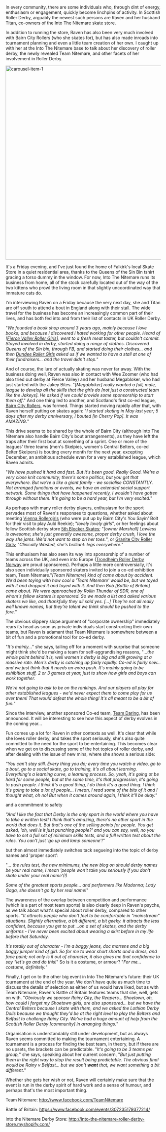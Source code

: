 <html><body><p>In every community, there are some individuals who, through dint of energy, enthusiasm or engagement, quickly become linchpins of activity. In Scottish Roller Derby, arguably the newest such persons are Raven and her husband Titan, co-owners of the Into The Nitemare skate store.

In addition to running the store, Raven has also been very much involved with Bairn City Rollers (who she skates for), but has also made inroads into tournament planning and even a little team creation of her own. I caught up with her at the Into The Nitemare base to talk about her discovery of roller derby, the newly revealed Team Nitemare, and other facets of her involvement in Roller Derby.

<!--more-->

<a href="http://scottishrollerderbyblog.com/2013/06/carousel-item-1.jpg"><img class="aligncenter size-large wp-image-2702" alt="carousel-item-1" src="http://scottishrollerderbyblog.com/2013/06/carousel-item-1.jpg?w=614" width="614" height="629"></a>

It's a Friday evening, and I've just found the home of Falkirk's local Skate Store in a quiet residential area, thanks to the Queens of the Sin Bin tshirt gracing a torso dummy in the window. For now, Into The Nitemare runs its business from home, all of the stock carefully located out of the way of the two kittens who prowl the living room in that slightly uncoordinated way that immature cats do.

I'm interviewing Raven on a Friday because the very next day, she and Titan are off south to attend a bout in England along with their stall. The wide travel for the business has become an increasingly common part of their lives, and has both fed into and from their list of contacts in UK Roller Derby.

"<em>We founded a book shop around 3 years ago, mainly because I love books; and because I discovered I hated working for other people. Heard of [<a href="http://www.fvrg.co.uk/">Fierce Valley Roller Girls</a>], went to a fresh meat taster, but couldn't commit. Stayed involved in derby, started doing a range of clothes. Discovered Queens of the Sin bin, through FB, and started doing their clothes... and then <a href="http://dundeerollergirls.com/">Dundee Roller Girls</a> asked us if we wanted to have a stall at one of their fundraisers... and the travel didn't stop.</em>"

And of course, the lure of actually skating was never far away. With the business doing well, Raven was also in contact with Wee Zoomer (who had also tried out derby at Fierce Valley) and her husband Megabloker, who had just started with the Jakey Bites.
"<em>[Megabloker] really wanted a full, male, league to develop all the skills that the girls do [not just a constructed team like the Jakeys]. He asked if we could provide some sponsorship to start them off</em>." And one thing led to another, and Scotland's first co-ed league, <a href="https://www.facebook.com/BairnCityRollers">Bairn City Rollers</a>, was formed. Things started moving rapidly after that, with Raven herself putting on skates again:
"<em>I started skating in May last year; 5 days after my derby anniversary, I bouted [in Cherry Pop]. It was AMAZING.</em>"

This drive seems to be shared by the whole of Bairn City (although Into The Nitemare also handle Bairn City's bout arrangements), as they have left the traps after their first bout at something of a sprint. One or more of the leagues' three teams (men's Skelpies, women's Central Belters, co-ed Belter Skelpers) is bouting every month for the next year, excepting December, an ambitious schedule even for a very established league, which Raven admits.

"<em>We have pushed it hard and fast. But it's been good. Really Good. We're a very close knit community; there's some politics, but you get that everywhere. But we're a like a giant family - we socialise CONSTANTLY. Not arranged functions or events, we have an extended social support network. Some things that have happened recently, I wouldn't have gotten through without them. It's going to be a hard year, but I'm very excited.</em>"

As perhaps with many roller derby players, enthusiasm for the sport pervades most of Raven's responses to questions, whether asked about meeting <a href="http://www.viennarollergirls.com/">Vienna Rollergirls</a> (who were put up by Bairn City's You Sayin' Bolt for their visit to play Auld Reekie); "<em>lovely lovely girls</em>", or her feelings about fellow Scottish derby store <a href="http://www.5thblockerskates.co.uk/">5th Blocker Skates</a>; "<em>[owner Marshall] Lawless is awesome; she's just generally awesome, proper derby crush, I love the way she jams. We'd not want to step on her toes.</em>", or <a href="http://www.granitecityrollergirls.org.uk">Granite City Roller Girls</a>; "<em>Clinically Wasted, she's brilliant: legs everywhere.</em>"

This enthusiasm has also seen its way into sponsorship of a number of teams across the UK, and even into Europe (<a href="http://trondheimrollerderby.com/">Trondheim Roller Derby Norway</a> are proud sponsorees). Perhaps a little more controversially, it's also seen individually sponsored skaters invited to join a co-ed exhibition team, Team Nitemare."<em>[Team Nitemare] kind of came about by accident. We'd been toying with how cool a 'Team Nitemare' would be, but we toyed with it and dropped it and toyed with it. And then Bob [Battle of Britain] came about. We were approached by Rollin Thunder of SDR, one of whom's fellow skaters is sponsored. So we made a list and asked various skaters we like, and thankfully they all said yes. […] They're not all really well known names, but they're talent we think should be pushed to the fore.</em>"

The obvious slippery slope argument of "corporate ownership" immediately rears its head as soon as private individuals start constructing their own teams, but Raven is adamant that Team Nitemare is somewhere between a bit of fun and a promotional tool for co-ed derby.

"<em>It's mainly…</em>" she says, tailing off for a moment with surprise that someone might think she'd be making a team for self-aggrandising reasons, "<em>…the whole point behind it is, well women's derby is big and still growing at a massive rate. Men's derby is catching up fairly rapidly. Co-ed is fairly new… and we just think that it needs an extra push. It's mainly going to be exhibition stuff, 2 or 3 games at year, just to show how girls and boys can work together.</em>

<em>We're not going to ask to be on the rankings. And our players all play for other established leagues - we'd never expect them to come play for us over them! That would defeat the whole thing! It's all meant to be a bit of fun.</em>"

Since the interview, another sponsored Co-ed team, <a href="https://www.facebook.com/TeamDaring1">Team Daring</a>, has been announced. It will be interesting to see how this aspect of derby evolves in the coming year…

Fun comes up a lot for Raven in other contexts as well. It's clear that while she loves roller derby, and takes the sport seriously, she's also quite committed to the need for the sport to be entertaining. This becomes clear when we get on to discussing some of the hot topics of roller derby, and after dealing with the issue of new mins, where she shows a serious side:

<em>"You can't stay still. Every thing you do; every time you watch a video, go to a bout, go to a social skate, go to training, it's all about learning. Everything's a learning curve, a learning process. So, yeah, it's going ot be hard for some people, but at the same time, it's that progression, it's going to push people. I think it's a good thing, I do think it's a good thing. I think it's going to take a lot of people… I mean, I read some of the bits of it and I thought what, oh no! But when it comes around again, I think it'll be okay."</em>

and a commitment to safety

<em>"And I like the fact that Derby is the only sport in the world where you have to take a written test! I think that's amazing, there's no other sport in the world that does it. But that's one of the selling points for people. You get asked, 'oh, well is it just punching people?' and you can say, well, no you have to set a full set of minimum skills tests, and a full written test about the rules. You can't just 'go up and lamp someone'!"</em>

but then almost immediately switches tack segueing into the topic of derby names and 'proper sport':

"<em>… the rules test, the new minimums, the new blog on should derby names be your real name, I mean 'people won't take you seriously if you don't skate under your real name'(!)</em>

<em>Some of the greatest sports people… and performers like Madonna; Lady Gaga, she doesn't go by her real name!</em>"

The awareness of the overlap between competition and performance (which is a part of most team sports) is also clearly deep in Raven's psyche, as we talk about what's special about roller derby, compared to other sports. "<em>It attracts people who don't feel to be comfortable in "mainstream" situations. Slightly alternative, a bit different, a bit geeky. it attracts the less confident, because you get to put ...on a set of skates, and the derby uniforms - I've never been excited about wearing a skirt before in my life before that Saturday.</em>

<em>It's totally out of character - I'm a baggy jeans, doc martens and a big baggy jumper kind of girl. So for me to wear short shorts and a dress, and face paint; not only is it out of character, it also gives me that confidence to say "let's go and do this!</em>" So is it a costume, or armour? "<em>For me… costume, definitely.</em>"

Finally, I get on to the other big event in Into The Nitemare's future: their UK tournament at the end of the year. We don't have quite as much time to discuss the details of selection as either of us would have liked, but as with Team Nitemare, Raven's Battle of Britain features teams that she, well, gets on with. "<em>Obviously we sponsor Rainy City, the Reapers... Shoetown, oh, how could I forget my Shoetown girls, are also sponsored... but we have the Central Belters because I skate with them, and we asked the Lothian Derby Dolls because we thought they'd be at the right level to play the Belters and Belfast to challenge Rainy City. We've had a huge amount of help from the Scottish Roller Derby [community] in arranging things.</em>"

Organisation is understandably still under development, but as always Raven seems committed to making the tournament entertaining. A tournament is a process for finding the best team, in theory, but if there are no upsets, the brackets can be predictable. "<em>It's going to be 3 teams per group,</em>" she says, speaking about her current concern, "<em>But just putting them in the right way to stop the result being predictable. The obvious final would be Rainy v Belfast… but we don't <strong>want</strong> that, we want something a bit different.</em>"

Whether she gets her wish or not, Raven will certainly make sure that the event is run in the derby spirit of hard work and a sense of humour, and perhaps that's the most important thing.

Team Nitemare: <a href="http://www.facebook.com/TeamNitemare">http://www.facebook.com/TeamNitemare</a>

Battle of Britain: <a href="https://www.facebook.com/events/307235179377214/">https://www.facebook.com/events/307235179377214/</a>

Into the Nitemare Derby Store: <a href="http://into-the-nitemare-roller-derby-store.myshopify.com/">http://into-the-nitemare-roller-derby-store.myshopify.com/</a></p></body></html>
